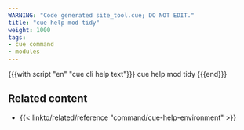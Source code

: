 ```yaml
---
WARNING: "Code generated site_tool.cue; DO NOT EDIT."
title: "cue help mod tidy"
weight: 1000
tags:
- cue command
- modules
---
```


{{{with script "en" "cue cli help text"}}}
cue help mod tidy
{{{end}}}

## Related content

- {{< linkto/related/reference "command/cue-help-environment" >}}